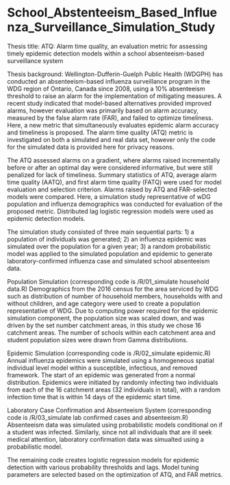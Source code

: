 # School_Abstenteeism_Based_Influenza_Surveillance_Simulation_Study

Thesis title: ATQ: Alarm time quality, an evaluation metric for assessing timely epidemic detection models within a school absenteeism-based surveillance system

Thesis background: 
Wellington-Dufferin-Guelph Public Health (WDGPH) has conducted an absenteeism-based influenza surveillance program in the WDG region of Ontario, Canada since 2008, using a 10% absenteeism threshold to raise an alarm for the implementation of mitigating measures.  A recent study indicated that model-based alternatives provided improved alarms, however evaluation was primarily based on alarm accuracy, measured by the false alarm rate (FAR), and failed to optimize timeliness.  Here, a new metric that simultaneously evaluates epidemic alarm accuracy and timeliness is proposed.  The alarm time quality (ATQ) metric is investigated on both a simulated and real data set, however only the code for the simulated data is provided here for privacy reasons.

The ATQ assessed alarms on a gradient, where alarms raised incrementally before or after an optimal day were considered informative, but were still penalized for lack of timeliness.  Summary statistics of ATQ, average alarm time quality (AATQ), and first alarm time quality (FATQ) were used for model evaluation and selection criterion. Alarms raised by ATQ and FAR-selected models were compared.  Here, a simulation study representative of wDG population and influenza demographics was conducted for evaluation of the proposed metric.  Distributed lag logistic regression models were used as epidemic detection models.

The simulation study consisted of three main sequential parts: 1) a population of individuals was generated; 2) an influenza epidemic was simulated over the population for a given year; 3) a random probabilistic model was applied to the simulated population and epidemic to generate laboratory-confirmed influenza case and simulated school absenteeism data. 

Population Simulation (corresponding code is /R/01_simulate household data.R)
Demographics from the 2016 census for the area serviced by WDG such as distribution of number of household members, households with and without children, and age category were used to create a population representative of WDG.  Due to computing power required for the epidemic simulation component, the population size was scaled down, and was driven by the set number catchment areas, in this study we chose 16 catchment areas. The number of schools within each catchment area and student population sizes were drawn from Gamma distributions.

Epidemic Simulation (corresponding code is /R/02_simulate epidemic.R)
Annual influenza epidemics were simulated using a homogeneous spatial individual level model within a susceptible, infectious, and removed framework.   The start of an epidemic was generated from a normal distribution. Epidemics were initiated by randomly infecting two individuals from each of the 16 catchment areas (32 individuals in total), with a random infection time that is within 14 days of the epidemic start time.

Laboratory Case Confirmation and Absenteeism System (corresponding code is /R/03_simulate lab confirmed cases and absenteeism.R)
Absenteeism data was simulated using probabilistic models conditional on if a student was infected. Similarly, since not all individuals that are ill seek medical attention, laboratory confirmation data was simualted using a probabilistic model.

The remaining code creates logistic regression models for epidemic detection with various probability thresholds and lags.  Model tuning parameters are selected based on the optimization of ATQ, and FAR metrics.
